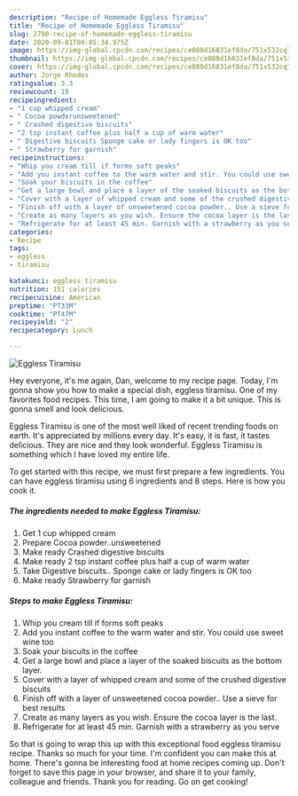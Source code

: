 ```yaml
---
description: "Recipe of Homemade Eggless Tiramisu"
title: "Recipe of Homemade Eggless Tiramisu"
slug: 2700-recipe-of-homemade-eggless-tiramisu
date: 2020-09-01T00:05:34.975Z
image: https://img-global.cpcdn.com/recipes/ce080d16831ef8da/751x532cq70/eggless-tiramisu-recipe-main-photo.jpg
thumbnail: https://img-global.cpcdn.com/recipes/ce080d16831ef8da/751x532cq70/eggless-tiramisu-recipe-main-photo.jpg
cover: https://img-global.cpcdn.com/recipes/ce080d16831ef8da/751x532cq70/eggless-tiramisu-recipe-main-photo.jpg
author: Jorge Rhodes
ratingvalue: 3.3
reviewcount: 10
recipeingredient:
- "1 cup whipped cream"
- " Cocoa powderunsweetened"
- " Crashed digestive biscuits"
- "2 tsp instant coffee plus half a cup of warm water"
- " Digestive biscuits Sponge cake or lady fingers is OK too"
- " Strawberry for garnish"
recipeinstructions:
- "Whip you cream till if forms soft peaks"
- "Add you instant coffee to the warm water and stir. You could use sweet wine too"
- "Soak your biscuits in the coffee"
- "Get a large bowl and place a layer of the soaked biscuits as the bottom layer."
- "Cover with a layer of whipped cream and some of the crushed digestive biscuits"
- "Finish off with a layer of unsweetened cocoa powder.. Use a sieve for best results"
- "Create as many layers as you wish. Ensure the cocoa layer is the last."
- "Refrigerate for at least 45 min. Garnish with a strawberry as you serve"
categories:
- Recipe
tags:
- eggless
- tiramisu

katakunci: eggless tiramisu 
nutrition: 151 calories
recipecuisine: American
preptime: "PT33M"
cooktime: "PT47M"
recipeyield: "2"
recipecategory: Lunch

---
```



![Eggless Tiramisu](https://img-global.cpcdn.com/recipes/ce080d16831ef8da/751x532cq70/eggless-tiramisu-recipe-main-photo.jpg)

Hey everyone, it's me again, Dan, welcome to my recipe page. Today, I'm gonna show you how to make a special dish, eggless tiramisu. One of my favorites food recipes. This time, I am going to make it a bit unique. This is gonna smell and look delicious.

Eggless Tiramisu is one of the most well liked of recent trending foods on earth. It's appreciated by millions every day. It's easy, it is fast, it tastes delicious. They are nice and they look wonderful. Eggless Tiramisu is something which I have loved my entire life.




To get started with this recipe, we must first prepare a few ingredients. You can have eggless tiramisu using 6 ingredients and 8 steps. Here is how you cook it.

<!--inarticleads1-->

##### The ingredients needed to make Eggless Tiramisu:

1. Get 1 cup whipped cream
1. Prepare  Cocoa powder..unsweetened
1. Make ready  Crashed digestive biscuits
1. Make ready 2 tsp instant coffee plus half a cup of warm water
1. Take  Digestive biscuits.. Sponge cake or lady fingers is OK too
1. Make ready  Strawberry for garnish




<!--inarticleads2-->

##### Steps to make Eggless Tiramisu:

1. Whip you cream till if forms soft peaks
1. Add you instant coffee to the warm water and stir. You could use sweet wine too
1. Soak your biscuits in the coffee
1. Get a large bowl and place a layer of the soaked biscuits as the bottom layer.
1. Cover with a layer of whipped cream and some of the crushed digestive biscuits
1. Finish off with a layer of unsweetened cocoa powder.. Use a sieve for best results
1. Create as many layers as you wish. Ensure the cocoa layer is the last.
1. Refrigerate for at least 45 min. Garnish with a strawberry as you serve




So that is going to wrap this up with this exceptional food eggless tiramisu recipe. Thanks so much for your time. I'm confident you can make this at home. There's gonna be interesting food at home recipes coming up. Don't forget to save this page in your browser, and share it to your family, colleague and friends. Thank you for reading. Go on get cooking!
